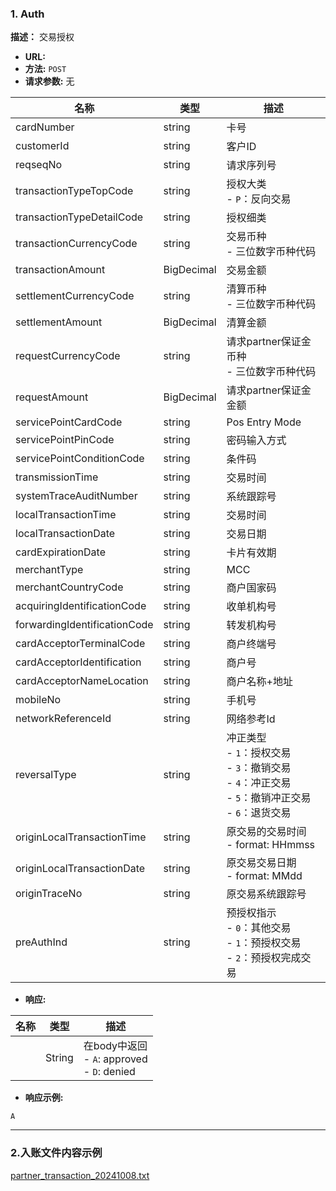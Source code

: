 ### 1. Auth

**描述：** 交易授权

- **URL:** ` `
- **方法:**  `POST`
- **请求参数:**  无

| 名称                           | 类型         | 描述                                                                                |
|------------------------------|------------|-----------------------------------------------------------------------------------|
| cardNumber                   | string     | 卡号                                                                                |
| customerId                   | string     | 客户ID                                                                              |
| reqseqNo                     | string     | 请求序列号                                                                             |
| transactionTypeTopCode       | string     | 授权大类 <br>- `P`：反向交易                                                               |
| transactionTypeDetailCode    | string     | 授权细类                                                                              |
| transactionCurrencyCode      | string     | 交易币种 <br>- 三位数字币种代码                                                               |
| transactionAmount            | BigDecimal | 交易金额                                                                              |
| settlementCurrencyCode       | string     | 清算币种 <br>- 三位数字币种代码                                                               |
| settlementAmount             | BigDecimal | 清算金额                                                                              |
| requestCurrencyCode          | string     | 请求partner保证金币种 <br>- 三位数字币种代码                                                     |
| requestAmount                | BigDecimal | 请求partner保证金金额                                                                    |
| servicePointCardCode         | string     | Pos Entry Mode                                                                    |
| servicePointPinCode          | string     | 密码输入方式                                                                            |
| servicePointConditionCode    | string     | 条件码                                                                               |
| transmissionTime             | string     | 交易时间                                                                              |
| systemTraceAuditNumber       | string     | 系统跟踪号                                                                             |
| localTransactionTime         | string     | 交易时间                                                                              |
| localTransactionDate         | string     | 交易日期                                                                              |
| cardExpirationDate           | string     | 卡片有效期                                                                             |
| merchantType                 | string     | MCC                                                                               |
| merchantCountryCode          | string     | 商户国家码                                                                             |
| acquiringIdentificationCode  | string     | 收单机构号                                                                             |
| forwardingIdentificationCode | string     | 转发机构号                                                                             |
| cardAcceptorTerminalCode     | string     | 商户终端号                                                                             |
| cardAcceptorIdentification   | string     | 商户号                                                                               |
| cardAcceptorNameLocation     | string     | 商户名称+地址                                                                           |
| mobileNo                     | string     | 手机号                                                                               |
| networkReferenceId           | string     | 网络参考Id                                                                            |
| reversalType                 | string     | 冲正类型 <br>- `1`：授权交易 <br>- `3`：撤销交易 <br>- `4`：冲正交易 <br>- `5`：撤销冲正交易 <br>- `6`：退货交易 |
| originLocalTransactionTime   | string     | 原交易的交易时间 <br>- format: HHmmss                                                     |
| originLocalTransactionDate   | string     | 原交易交易日期 <br>- format: MMdd                                                        |
| originTraceNo                | string     | 原交易系统跟踪号                                                                          |
| preAuthInd                   | string     | 预授权指示 <br>- `0`：其他交易 <br>- `1`：预授权交易 <br>- `2`：预授权完成交易                            |

- **响应:**

| 名称 | 类型     | 描述                                              |
|----|--------|-------------------------------------------------|
|    | String | 在body中返回 <br>- `A`: approved  <br>- `D`: denied |

- **响应示例:**

```
A
```

---

### 2.入账文件内容示例

<a href="./partner_transaction_20241008.txt">partner_transaction_20241008.txt</a>

